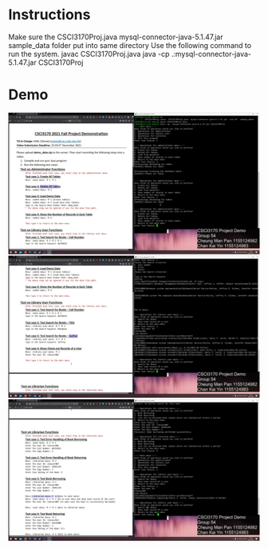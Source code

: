 # Instructions
Make sure the CSCI3170Proj.java mysql-connector-java-5.1.47.jar sample_data folder put into same directory Use the following command to run the system. 
javac CSCI3170Proj.java
java -cp .:mysql-connector-java-5.1.47.jar CSCI3170Proj

# Demo
<img src="images/CSCI3170_Project_Demo_Group54.mp4_20220615_170813.599.jpg" class="center">
<img src="images/CSCI3170_Project_Demo_Group54.mp4_20220615_170813.599_2.jpg" class="center">
<img src="images/CSCI3170_Project_Demo_Group54.mp4_20220615_170905.299.jpg" class="center">
